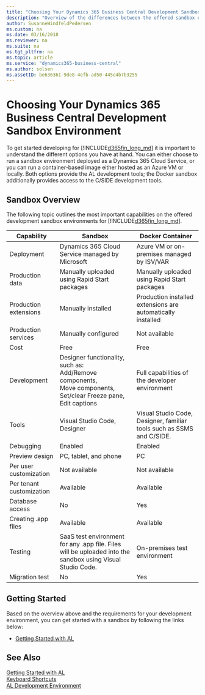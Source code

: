 ```yaml
---
title: "Choosing Your Dynamics 365 Business Central Development Sandbox Environment"
description: "Overview of the differences between the offered sandbox environments for Dynamics 365 Business Central."
author: SusanneWindfeldPedersen
ms.custom: na
ms.date: 03/16/2018
ms.reviewer: na
ms.suite: na
ms.tgt_pltfrm: na
ms.topic: article
ms.service: "dynamics365-business-central"
ms.author: solsen
ms.assetID: be636361-9de8-4efb-ad50-445e4b7b3255
---
```


# Choosing Your Dynamics 365 Business Central Development Sandbox Environment
To get started developing for [!INCLUDE[d365fin_long_md](includes/d365fin_long_md.md)] it is important to understand the different options you have at hand. You can either choose to run a sandbox environment deployed as a Dynamics 365 Cloud Service, or you can run a container-based image either hosted as an Azure VM or locally. Both options provide the AL development tools; the Docker sandbox additionally provides access to the C/SIDE development tools.

## Sandbox Overview
The following topic outlines the most important capabilities on the offered development sandbox environments for [!INCLUDE[d365fin_long_md](includes/d365fin_long_md.md)]. 

|Capability |Sandbox |Docker Container|
|-----------|--------|----------------|
|Deployment |Dynamics 365 Cloud Service managed by Microsoft|Azure VM or on-premises managed by ISV/VAR|
|Production data|Manually uploaded using Rapid Start packages|Manually uploaded using Rapid Start packages|
|Production extensions|Manually installed|Production installed extensions are automatically installed|
|Production services|Manually configured|Not available|
|Cost|Free|Free|
|Development|Designer functionality, such as: </br>Add/Remove components, </br>Move components, </br>Set/clear Freeze pane, </br>Edit captions |Full capabilities of the developer environment|
|Tools|Visual Studio Code, Designer|Visual Studio Code, Designer, familiar tools such as SSMS and C/SIDE.|
|Debugging|Enabled|Enabled|
|Preview design|PC, tablet, and phone|PC|
|Per user customization|Not available|Not available|
|Per tenant customization|Available|Available|
|Database access|No|Yes|
|Creating .app files|Available|Available|
|Testing|SaaS test environment for any .app file. Files will be uploaded into the sandbox using Visual Studio Code.|On-premises test environment|
|Migration test|No|Yes|

## Getting Started
Based on the overview above and the requirements for your development environment, you can get started with a sandbox by following the links below:

+ [Getting Started with AL](devenv-get-started.md)  
<!-- + [Getting Started with Docker]() -->

## See Also
[Getting Started with AL](devenv-get-started.md)  
[Keyboard Shortcuts](devenv-keyboard-shortcuts.md)    
[AL Development Environment](devenv-reference-overview.md)  
